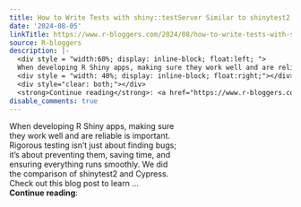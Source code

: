 ```yaml
---
title: How to Write Tests with shiny::testServer Similar to shinytest2
date: '2024-08-05'
linkTitle: https://www.r-bloggers.com/2024/08/how-to-write-tests-with-shinytestserver-similar-to-shinytest2/
source: R-bloggers
description: |-
  <div style = "width:60%; display: inline-block; float:left; ">
  When developing R Shiny apps, making sure they work well and are reliable is important. Rigorous testing isn’t just about finding bugs; it’s about preventing them, saving time, and ensuring everything runs smoothly. We did the comparison of shinytest2 and Cypress. Check out this blog post to learn ...</div>
  <div style = "width: 40%; display: inline-block; float:right;"></div>
  <div style="clear: both;"></div>
  <strong>Continue reading</strong>: <a href="https://www.r-bloggers.com/2024/08/how-to-write-tests-with-shinytestserver-similar-t ...
disable_comments: true
---
```

<div style = "width:60%; display: inline-block; float:left; ">
When developing R Shiny apps, making sure they work well and are reliable is important. Rigorous testing isn’t just about finding bugs; it’s about preventing them, saving time, and ensuring everything runs smoothly. We did the comparison of shinytest2 and Cypress. Check out this blog post to learn ...</div>
<div style = "width: 40%; display: inline-block; float:right;"></div>
<div style="clear: both;"></div>
<strong>Continue reading</strong>: <a href="https://www.r-bloggers.com/2024/08/how-to-write-tests-with-shinytestserver-similar-t ...